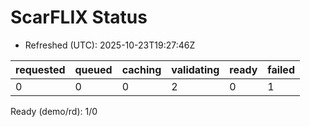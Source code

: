 ﻿# ScarFLIX Status

* Refreshed (UTC): 2025-10-23T19:27:46Z

| requested | queued | caching | validating | ready | failed |
|-----------|--------|---------|------------|-------|--------|
| 0 | 0 | 0 | 2 | 0 | 1 |

Ready (demo/rd): 1/0
